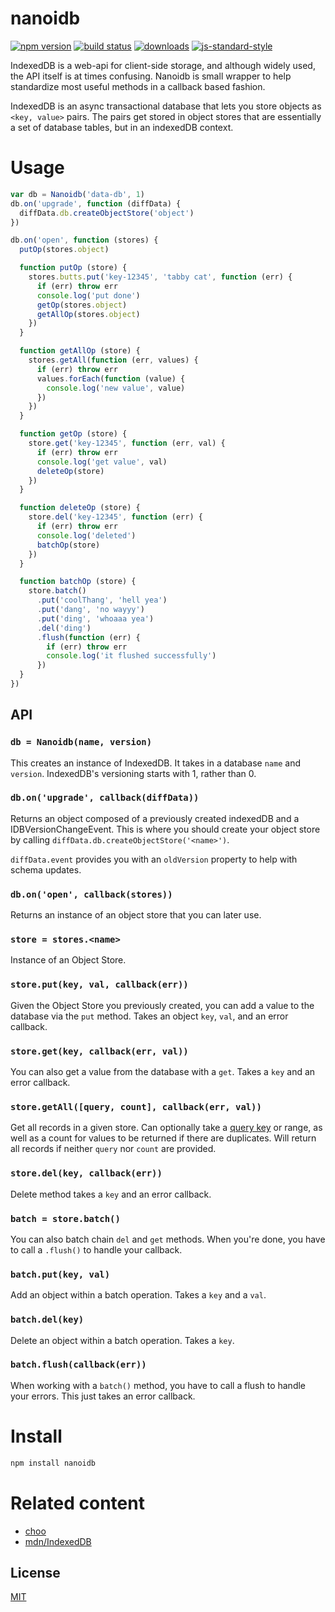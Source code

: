 # nanoidb
[![npm version][1]][2] [![build status][3]][4]
[![downloads][5]][6] [![js-standard-style][7]][8]

IndexedDB is a web-api for client-side storage, and although widely used, the API
itself is at times confusing. Nanoidb is small wrapper to help standardize most
useful methods in a callback based fashion.

IndexedDB is an async transactional database that lets you store objects as
`<key, value>` pairs. The pairs get stored in object stores that are
essentially a set of database tables, but in an indexedDB context.  

# Usage
```js
var db = Nanoidb('data-db', 1)
db.on('upgrade', function (diffData) {
  diffData.db.createObjectStore('object')
})

db.on('open', function (stores) {
  putOp(stores.object)

  function putOp (store) {
    stores.butts.put('key-12345', 'tabby cat', function (err) {
      if (err) throw err
      console.log('put done')
      getOp(stores.object)
      getAllOp(stores.object)
    })
  }

  function getAllOp (store) {
    stores.getAll(function (err, values) {
      if (err) throw err
      values.forEach(function (value) {
        console.log('new value', value)
      }) 
    })
  }

  function getOp (store) {
    store.get('key-12345', function (err, val) {
      if (err) throw err
      console.log('get value', val)
      deleteOp(store)
    })
  }

  function deleteOp (store) {
    store.del('key-12345', function (err) {
      if (err) throw err
      console.log('deleted')
      batchOp(store)
    })
  }

  function batchOp (store) {
    store.batch()
      .put('coolThang', 'hell yea')
      .put('dang', 'no wayyy')
      .put('ding', 'whoaaa yea')
      .del('ding')
      .flush(function (err) {
        if (err) throw err
        console.log('it flushed successfully')
      })
  }
})
```

## API 
### `db = Nanoidb(name, version)`
This creates an instance of IndexedDB. It takes in a database `name` and
`version`. IndexedDB's versioning starts with 1, rather than 0. 

### `db.on('upgrade', callback(diffData))`
Returns an object composed of a previously created indexedDB and a
IDBVersionChangeEvent. This is where you should create your object store by
calling `diffData.db.createObjectStore('<name>')`.

`diffData.event` provides you with an `oldVersion` property to help with
schema updates.

### `db.on('open', callback(stores))`
Returns an instance of an object store that you can later use.

### `store = stores.<name>`
Instance of an Object Store. 

### `store.put(key, val, callback(err))`
Given the Object Store you previously created, you can add a value to the
database via the `put` method. Takes an object `key`, `val`, and an error
callback.

### `store.get(key, callback(err, val))`
You can also get a value from the database with a `get`. Takes a `key` and an
error callback.

### `store.getAll([query, count], callback(err, val))`
Get all records in a given store. Can optionally take a [query
key](https://developer.mozilla.org/en-US/docs/Web/API/IDBObjectStore/getAll) or
range, as well as a count for values to be returned if there are duplicates.
Will return all records if neither `query` nor `count` are provided.

### `store.del(key, callback(err))`
Delete method takes a `key` and an error callback.

### `batch = store.batch()`
You can also batch chain `del` and `get` methods. When you're done, you have to
call a `.flush()` to handle your callback.

### `batch.put(key, val)`
Add an object within a batch operation. Takes a `key` and a `val`. 

### `batch.del(key)`
Delete an object within a batch operation. Takes a `key`.

### `batch.flush(callback(err))`
When working with a `batch()` method, you have to call a flush to handle your
errors. This just takes an error callback.

# Install
```bash
npm install nanoidb
```

# Related content
- [choo](https://github.com/yoshuawuyts/choo)
- [mdn/IndexedDB](https://developer.mozilla.org/en-US/docs/Web/API/IndexedDB_API)

## License
[MIT](https://tldrlegal.com/license/mit-license)

[1]: https://img.shields.io/npm/v/nanoidb.svg?style=flat-square
[2]: https://npmjs.org/package/nanoidb
[3]: https://img.shields.io/travis/lrlna/nanoidb/master.svg?style=flat-square
[4]: https://travis-ci.org/lrlna/nanoidb
[5]: http://img.shields.io/npm/dm/nanoidb.svg?style=flat-square
[6]: https://npmjs.org/package/nanoidb
[7]: https://img.shields.io/badge/code%20style-standard-brightgreen.svg?style=flat-square
[8]: https://github.com/feross/standard
